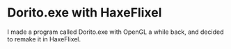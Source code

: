 # Dorito.exe with HaxeFlixel
I made a program called Dorito.exe with OpenGL a while back, and decided to remake it in HaxeFlixel.

